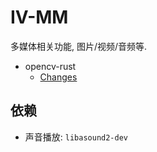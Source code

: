 # IV-MM

多媒体相关功能, 图片/视频/音频等.

- opencv-rust
  - [Changes](https://github.com/twistedfall/opencv-rust/blob/master/CHANGES.md) 

## 依赖

- 声音播放: ```libasound2-dev``` 